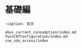 # 基礎編

```{toctree}
:caption: 目次

ebus_current_consumption/index.md
TwinCATConfiguration/index.md
coe_sdo_access/index
```
